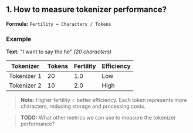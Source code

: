 ## 1. How to measure tokenizer performance?
**Formula:** `Fertility = Characters / Tokens`

### Example
**Text:** "I want to say the he" *(20 characters)*

| Tokenizer | Tokens | Fertility | Efficiency |
|-----------|--------|-----------|------------|
| Tokenizer 1 | 20 | 1.0 | Low |
| Tokenizer 2 | 10 | 2.0 | High |

> **Note:** Higher fertility = better efficiency. Each token represents more characters, reducing storage and processing costs.

> **TODO:** What other metrics we can use to measure the tokenizer performance?
